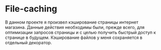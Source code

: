 # File-caching
В данном проекте я произвел кэширование страницы интернет магазина. Данные действия необходимы были, прежде всего, для оптимизации запросов страницы и с целью получить быстрый доступ к странице в будущем. Кэширование файлов у меня сохраняется в отдельный декоратор. 
